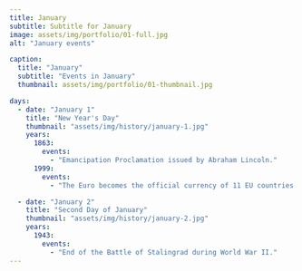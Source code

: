 ```yaml
---
title: January
subtitle: Subtitle for January
image: assets/img/portfolio/01-full.jpg
alt: "January events"

caption:
  title: "January"
  subtitle: "Events in January"
  thumbnail: assets/img/portfolio/01-thumbnail.jpg

days:
  - date: "January 1"
    title: "New Year's Day"
    thumbnail: "assets/img/history/january-1.jpg"
    years:
      1863:
        events:
          - "Emancipation Proclamation issued by Abraham Lincoln."
      1999:
        events:
          - "The Euro becomes the official currency of 11 EU countries."

  - date: "January 2"
    title: "Second Day of January"
    thumbnail: "assets/img/history/january-2.jpg"
    years:
      1943:
        events:
          - "End of the Battle of Stalingrad during World War II."
---
```

